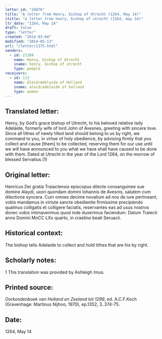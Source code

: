 ```yaml
---
letter_id: "24876"
title: "A letter from Henry, bishop of Utrecht (1264, May 14)"
ititle: "a letter from henry, bishop of utrecht (1264, may 14)"
ltr_date: "1264, May 14"
draft: false
type: "letter"
created: "2014-03-04"
modified: "2014-05-13"
url: "/letter/1175.html"
senders:
  - id: 21389
    name: Henry, bishop of Utrecht
    iname: henry, bishop of utrecht
    type: people
receivers:
  - id: 113
    name: Aleid/Adelaide of Holland
    iname: aleid/adelaide of holland
    type: woman
---
```

<h2> Translated letter:</h2>Henry, by God’s grace bishop of Utrecht, to his beloved relative lady Adelaide, formerly wife of lord John of Avesnes, greeting with sincere love.
	Since all tithes of newly tilled land should belong to us by right, we command to you, in virtue of holy obedience, by advising firmly that you collect and cause [them] to be collected, reserving them for our use until we will have announced to you what we have shall have caused to be done with them.
	Dated at Utrecht in the year of the Lord 1264, on the morrow of blessed Servatius.(1)
<h2 class="mt-4"> Original letter:</h2>Henricus Dei gratia Traiactensis episcopus dilecte consanguinee sue domine Alaydi, uxori quondam domini Iohannis de Avesnis, salutem cum dilectione syncera.
Cum omnes decime novalium ad nos de iure pertineant, vobis mandamus in virtute sancte obedientie firmissime precipiendo quatinus colligatis et colligere faciatis, reservantes eas ad usus nostros donec vobis intimaverimus quod inde duxerimus faciendum.
Datum Traiecti anno Domini MoCC LXo quarto, in crastino beati Seruacii.
<h2 class="mt-4"> Historical context:</h2>The bishop tells Adelaide to collect and hold tithes that are his by right.
<h2 class="mt-4"> Scholarly notes:</h2>1 This translation was provided by Ashleigh Imus.
<h2 class="mt-4"> Printed source:</h2><p><em>Oorkondenboek van Holland en Zeeland tot 1299</em>, ed. A.C.F.Koch (Gravenhage: Martinus Nijhoo, 1970), ep.1352, 3..374-75.</p><h2 class="mt-4"> Date:</h2>1264, May 14
